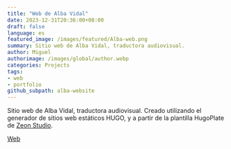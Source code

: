 ```yaml
---
title: "Web de Alba Vidal"
date: 2023-12-31T20:36:00+08:00
draft: false
language: es
featured_image: /images/featured/Alba-web.png
summary: Sitio web de Alba Vidal, traductora audiovisual.
author: Miguel
authorimage: /images/global/author.webp
categories: Projects
tags:
- web
- portfolio
github_subpath: alba-website
---
```


Sitio web de Alba Vidal, traductora audiovisual. Creado utilizando el generador de sitios web estáticos HUGO, y a partir de la plantilla HugoPlate de [Zeon Studio](https://zeon.studio).

[Web](https://albavidal.com)